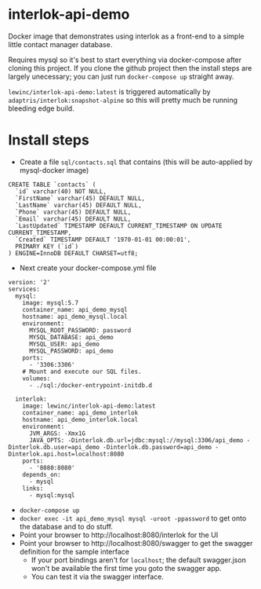 # interlok-api-demo
Docker image that demonstrates using interlok as a front-end to a simple little contact manager database.

Requires mysql so it's best to start everything via docker-compose after cloning this project. If you clone the github project then the install steps are largely unecessary; you can just run `docker-compose up` straight away.

`lewinc/interlok-api-demo:latest` is triggered automatically by `adaptris/interlok:snapshot-alpine` so this will pretty much be running bleeding edge build.

# Install steps

* Create a file `sql/contacts.sql` that contains (this will be auto-applied by mysql-docker image)

```
CREATE TABLE `contacts` (
  `id` varchar(40) NOT NULL,
  `FirstName` varchar(45) DEFAULT NULL,
  `LastName` varchar(45) DEFAULT NULL,
  `Phone` varchar(45) DEFAULT NULL,
  `Email` varchar(45) DEFAULT NULL,
  `LastUpdated` TIMESTAMP DEFAULT CURRENT_TIMESTAMP ON UPDATE CURRENT_TIMESTAMP,
  `Created` TIMESTAMP DEFAULT '1970-01-01 00:00:01',
  PRIMARY KEY (`id`)
) ENGINE=InnoDB DEFAULT CHARSET=utf8;
```

* Next create your docker-compose.yml file

```
version: '2'
services:
  mysql:
    image: mysql:5.7
    container_name: api_demo_mysql
    hostname: api_demo_mysql.local
    environment:
      MYSQL_ROOT_PASSWORD: password
      MYSQL_DATABASE: api_demo
      MYSQL_USER: api_demo
      MYSQL_PASSWORD: api_demo
    ports:
      - '3306:3306'
    # Mount and execute our SQL files.
    volumes:
      - ./sql:/docker-entrypoint-initdb.d

  interlok:
    image: lewinc/interlok-api-demo:latest
    container_name: api_demo_interlok
    hostname: api_demo_interlok.local
    environment:
      JVM_ARGS: -Xmx1G
      JAVA_OPTS: -Dinterlok.db.url=jdbc:mysql://mysql:3306/api_demo -Dinterlok.db.user=api_demo -Dinterlok.db.password=api_demo -Dinterlok.api.host=localhost:8080
    ports:
      - '8080:8080'
    depends_on:
      - mysql
    links:
      - mysql:mysql
```

* `docker-compose up`
* `docker exec -it api_demo_mysql mysql -uroot -ppassword` to get onto the database and to do stuff.
* Point your browser to http://localhost:8080/interlok for the UI
* Point your browser to http://localhost:8080/swagger to get the swagger definition for the sample interface
    * If your port bindings aren't for `localhost`; the default swagger.json won't be available the first time you goto the swagger app.
    * You can test it via the swagger interface.
